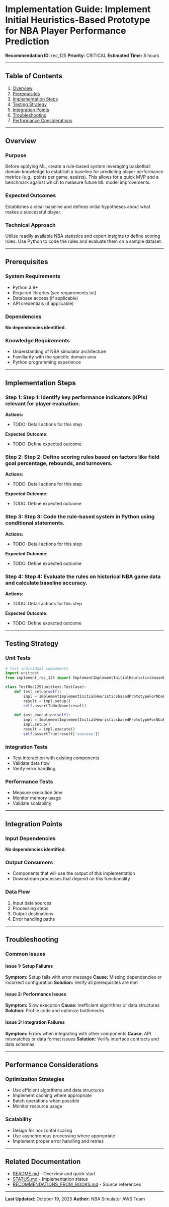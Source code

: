 # Implementation Guide: Implement Initial Heuristics-Based Prototype for NBA Player Performance Prediction

**Recommendation ID:** rec_125
**Priority:** CRITICAL
**Estimated Time:** 8 hours

---

## Table of Contents

1. [Overview](#overview)
2. [Prerequisites](#prerequisites)
3. [Implementation Steps](#implementation-steps)
4. [Testing Strategy](#testing-strategy)
5. [Integration Points](#integration-points)
6. [Troubleshooting](#troubleshooting)
7. [Performance Considerations](#performance-considerations)

---

## Overview

### Purpose

Before applying ML, create a rule-based system leveraging basketball domain knowledge to establish a baseline for predicting player performance metrics (e.g., points per game, assists). This allows for a quick MVP and a benchmark against which to measure future ML model improvements.

### Expected Outcomes

Establishes a clear baseline and defines initial hypotheses about what makes a successful player.

### Technical Approach

Utilize readily available NBA statistics and expert insights to define scoring rules. Use Python to code the rules and evaluate them on a sample dataset.

---

## Prerequisites

### System Requirements

- Python 3.9+
- Required libraries (see requirements.txt)
- Database access (if applicable)
- API credentials (if applicable)

### Dependencies

**No dependencies identified.**

### Knowledge Requirements

- Understanding of NBA simulator architecture
- Familiarity with the specific domain area
- Python programming experience

---

## Implementation Steps

### Step 1: Step 1: Identify key performance indicators (KPIs) relevant for player evaluation.

**Actions:**
- TODO: Detail actions for this step

**Expected Outcome:**
- TODO: Define expected outcome

### Step 2: Step 2: Define scoring rules based on factors like field goal percentage, rebounds, and turnovers.

**Actions:**
- TODO: Detail actions for this step

**Expected Outcome:**
- TODO: Define expected outcome

### Step 3: Step 3: Code the rule-based system in Python using conditional statements.

**Actions:**
- TODO: Detail actions for this step

**Expected Outcome:**
- TODO: Define expected outcome

### Step 4: Step 4: Evaluate the rules on historical NBA game data and calculate baseline accuracy.

**Actions:**
- TODO: Detail actions for this step

**Expected Outcome:**
- TODO: Define expected outcome



---

## Testing Strategy

### Unit Tests

```python
# Test individual components
import unittest
from implement_rec_125 import ImplementImplementInitialHeuristicsbasedPrototypeForNbaPlayerPerformancePrediction

class TestRec125(unittest.TestCase):
    def test_setup(self):
        impl = ImplementImplementInitialHeuristicsbasedPrototypeForNbaPlayerPerformancePrediction()
        result = impl.setup()
        self.assertIsNotNone(result)
    
    def test_execution(self):
        impl = ImplementImplementInitialHeuristicsbasedPrototypeForNbaPlayerPerformancePrediction()
        impl.setup()
        result = impl.execute()
        self.assertTrue(result['success'])
```

### Integration Tests

- Test interaction with existing components
- Validate data flow
- Verify error handling

### Performance Tests

- Measure execution time
- Monitor memory usage
- Validate scalability

---

## Integration Points

### Input Dependencies

**No dependencies identified.**

### Output Consumers

- Components that will use the output of this implementation
- Downstream processes that depend on this functionality

### Data Flow

1. Input data sources
2. Processing steps
3. Output destinations
4. Error handling paths

---

## Troubleshooting

### Common Issues

#### Issue 1: Setup Failures

**Symptom:** Setup fails with error message
**Cause:** Missing dependencies or incorrect configuration
**Solution:** Verify all prerequisites are met

#### Issue 2: Performance Issues

**Symptom:** Slow execution
**Cause:** Inefficient algorithms or data structures
**Solution:** Profile code and optimize bottlenecks

#### Issue 3: Integration Failures

**Symptom:** Errors when integrating with other components
**Cause:** API mismatches or data format issues
**Solution:** Verify interface contracts and data schemas

---

## Performance Considerations

### Optimization Strategies

- Use efficient algorithms and data structures
- Implement caching where appropriate
- Batch operations when possible
- Monitor resource usage

### Scalability

- Design for horizontal scaling
- Use asynchronous processing where appropriate
- Implement proper error handling and retries

---

## Related Documentation

- [README.md](README.md) - Overview and quick start
- [STATUS.md](STATUS.md) - Implementation status
- [RECOMMENDATIONS_FROM_BOOKS.md](RECOMMENDATIONS_FROM_BOOKS.md) - Source references

---

**Last Updated:** October 19, 2025
**Author:** NBA Simulator AWS Team
